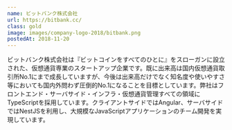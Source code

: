 ```yaml
---
name: ビットバンク株式会社
url: https://bitbank.cc/
class: gold
image: images/company-logo-2018/bitbank.png
postedAt: 2018-11-20
---
```


ビットバンク株式会社は『ビットコインをすべてのひとに』をスローガンに設立された、仮想通貨専業のスタートアップ企業です。既に出来高は国内仮想通貨取引所No.1にまで成長していますが、今後は出来高だけでなく知名度や使いやすさ等においても国内外問わず圧倒的No.1になることを目標としています。弊社はフロントエンド・サーバサイド・インフラ・仮想通貨管理すべての領域にTypeScriptを採用しています。クライアントサイドではAngular、サーバサイドではNestJSを利用し、大規模なJavaScriptアプリケーションのチーム開発を実現しています。
